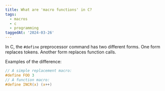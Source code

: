 ```yaml
---
title: What are 'macro functions' in C?
tags:
  - macros
  - c
  - programming
taggedAt: '2024-03-26'
---
```


In C, the `#define` preprocessor command has two different forms. One form replaces tokens. Another form replaces function calls.

Examples of the difference:

```c
// A simple replacement macro:
#define FOO 3
// A function macro:
#define INCR(x) (x++)
```
